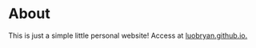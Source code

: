 # About
This is just a simple little personal website! Access at [luobryan.github.io.](https://luobryan.github.io) 

